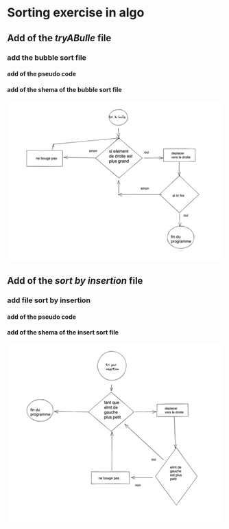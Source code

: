 # Sorting exercise in algo

## Add of the *tryABulle* file

### add **the bubble sort** file
#### add of **the pseudo code**
#### add of **the shema of the bubble sort file**

![The organigram of the bubble sort](tri-a-bulle.png "Bubble sort")

## Add of the *sort by insertion* file 

### add file **sort by insertion**
#### add of **the pseudo code**
#### add of the shema of **the insert sort** file

![The organigram of the insert sort](tri-par-insertion.png "Bubble sort")
